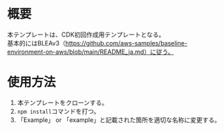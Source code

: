 # 概要

本テンプレートは、CDK初回作成用テンプレートとなる。  
基本的にはBLEAv3（https://github.com/aws-samples/baseline-environment-on-aws/blob/main/README_ja.md）に従う。

# 使用方法

1. 本テンプレートをクローンする。
1. `npm install`コマンドを打つ。
1. 「Example」 or 「example」と記載された箇所を適切な名称に変更する。

